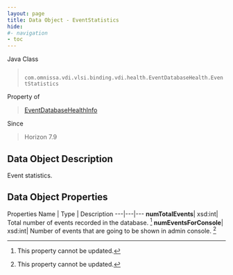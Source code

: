 ```yaml
---
layout: page
title: Data Object - EventStatistics
hide:
#- navigation
- toc
---
```






Java Class
> ` com.omnissa.vdi.vlsi.binding.vdi.health.EventDatabaseHealth.EventStatistics`

Property of
> [EventDatabaseHealthInfo](vdi.health.EventDatabaseHealth.EventDatabaseHealthInfo.md#field_detail)

Since
> Horizon 7.9


## Data Object Description

Event statistics.

## Data Object Properties
Properties
Name |  Type |  Description
---|---|---
**numTotalEvents**|  xsd:int|  Total number of events recorded in the database. [^2]
**numEventsForConsole**|  xsd:int|  Number of events that are going to be shown in admin console. [^2]


 


[^2]: This property cannot be updated.